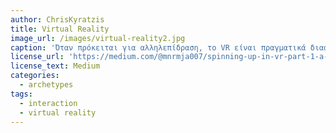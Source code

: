 ```yaml
---
author: ChrisKyratzis
title: Virtual Reality
image_url: /images/virtual-reality2.jpg
caption: 'Όταν πρόκειται για αλληλεπίδραση, το VR είναι πραγματικά διαφορετικό. Είναι ένα παράδειγμα μιας συνολικής αλλαγής ως προς τον τρόπο με τον οποίο αλληλεπιδρούμε με το λογισμικό.'
license_url: 'https://medium.com/@mnrmja007/spinning-up-in-vr-part-1-a-brief-history-of-virtual-reality-ad587da779e'
license_text: Medium 
categories:
  - archetypes
tags:
  - interaction
  - virtual reality
---
```

